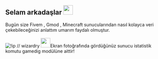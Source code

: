 <h2 align="left">Selam arkadaşlar <img src="https://raw.githubusercontent.com/MartinHeinz/MartinHeinz/master/wave.gif" width="30px"></h2>
</li> Bugün size Fivem , Gmod , Minecraft sunucularından nasıl kolayca veri çekebileceğinizi anlattım umarım faydalı olmuştur. </li>
<br /><br />
<img src="https://shw.is-inside.me/63EuoIbl.png" alt="!ip // wizardry"/>
<img src="https://cdn.discordapp.com/emojis/740183704269488249.gif?v=1" width="30px"></h2>Ekran fotoğrafında gördüğünüz sunucu istatistik komutu gamedig modülüne aittir!
